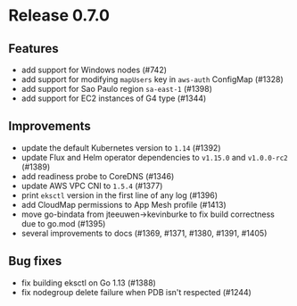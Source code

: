 # Release 0.7.0

## Features

- add support for Windows nodes (#742)
- add support for modifying `mapUsers` key in `aws-auth` ConfigMap (#1328)
- add support for Sao Paulo region `sa-east-1` (#1398)
- add support for EC2 instances of G4 type (#1344)

## Improvements

- update the default Kubernetes version to `1.14` (#1392)
- update Flux and Helm operator dependencies to `v1.15.0` and `v1.0.0-rc2` (#1389)
- add readiness probe to CoreDNS (#1346)
- update AWS VPC CNI to `1.5.4` (#1377)
- print `eksctl` version in the first line of any log (#1396)
- add CloudMap permissions to App Mesh profile (#1413)
- move go-bindata from jteeuwen->kevinburke to fix build correctness due to go.mod (#1395)
- several improvements to docs (#1369, #1371, #1380, #1391, #1405)

## Bug fixes

- fix building eksctl on Go 1.13 (#1388)
- fix nodegroup delete failure when PDB isn't respected (#1244)

